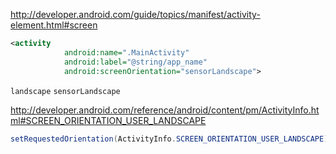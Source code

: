 http://developer.android.com/guide/topics/manifest/activity-element.html#screen
```xml
<activity
            android:name=".MainActivity"
            android:label="@string/app_name"
            android:screenOrientation="sensorLandscape">
```

`landscape` `sensorLandscape`

http://developer.android.com/reference/android/content/pm/ActivityInfo.html#SCREEN_ORIENTATION_USER_LANDSCAPE

```java
setRequestedOrientation(ActivityInfo.SCREEN_ORIENTATION_USER_LANDSCAPE);
```
